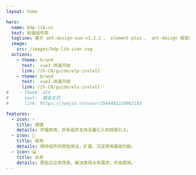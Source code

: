 ```yaml
---
layout: home

hero:
  name: bdp-lib-ui
  text: 前端组件库
  tagline: 基于 ant-design-vue-v3.2.2 、 element-plus 、 ant-design 框架进行功能扩展，提供更接近业务场景的组件。
  image:
    src: /images/bdp-lib-icon.svg
  actions:
    - theme: brand
      text:  vue3-快速开始
      link: /zh-CN/guide/elp-install
    - theme: brand
      text:  vue2-快速开始
      link: /zh-CN/guide/elu-install
#    - theme: alt
#      text:  掘金主页
#      link: https://juejin.cn/user/3544481218962183

features:
  - icon: ⚡️
    title: 便捷
    details: 开箱即用，所有组件支持全量引入和按需引入。
  - icon: 🤟
    title: 易用
    details: 保持组件的原始用法，扩展、沉淀常用基础功能。
  - icon: 💻
    title: 业务
    details: 更贴近业务场景，解决常规业务需求，开发提效。
---
```

